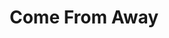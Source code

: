 ---
title: Come From Away
poster: /assets/uploads/come.jpg
header: ''
description: 'When the world stopped, their stories moved us all.'
theater: Schoenfeld Theatre
preview: '2017-02-08'
opening: '2017-03-12'
returns: 2021-09-21
closing: ''
tonyaward: true
criticspick: true
trailer: 'https://www.youtube.com/watch?v=bijwE0ZBdrM'
website: 'http://comefromaway.com'
tickets:
  - highlight: true
    info: 'http://comefromawaylottery.com'
    title: $49 Lottery
    type: digitalLottery
  - highlight: false
    info: >-
      On sale when the Gerald Schoenfeld Theatre box office opens 10 AM
      Monday–Saturday, noon on Sunday on a first-come, first-served basis. Cash
      or credit. Photo ID required. 2 Tickets per person limit. Seat location
      determined at the discretion of the box office. May be partial view.
    title: $38 Rush
    type: rush
  - highlight: false
    info: >-
      Available when the Gerald Schoenfeld Theatre box office opens 10 AM
      Monday–Saturday, noon on Sunday on a first-come, first-served basis when
      the show is sold out. Cash or credit. 2 Tickets per person limit. Standing
      room at back of the orchestra section.
    title: $32 Standing
    type: standing
  - highlight: false
    info: 'https://www.telecharge.com/Broadway/Come-From-Away/Schedules-Prices'
    title: $47-$157
    type: regular
---